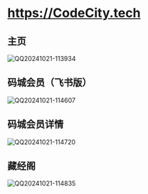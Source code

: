 # https://CodeCity.tech
## 主页
![QQ20241021-113934](https://github.com/user-attachments/assets/66c30fb4-93a0-4dde-8521-7181b95db93d)

## 码城会员（飞书版）
![QQ20241021-114607](https://github.com/user-attachments/assets/8bb2a498-fcc4-49f3-a9b1-48e741177eee)

## 码城会员详情
![QQ20241021-114720](https://github.com/user-attachments/assets/c47b8504-1455-4477-964e-fd2ab2807ea3)

## 藏经阁
![QQ20241021-114835](https://github.com/user-attachments/assets/3e0d4fca-97e6-4f89-99ea-3bbad90d7bfc)
